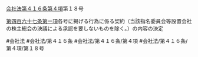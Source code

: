 [会社法第４１６条第４項](会社法＿＿＿＿第４１６条第４項)第１８号

[第四百六十七条第一項](会社法＿＿＿＿第４６７条第１項)各号に掲げる行為に係る契約（当該指名委員会等設置会社の株主総会の決議による承認を要しないものを除く。）の内容の決定


#会社法
#会社法/第４１６条
#会社法/第４１６条/第４項
#会社法/第４１６条/第４項/第１８号

